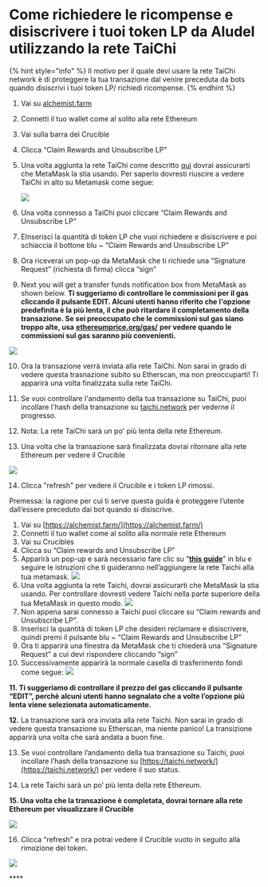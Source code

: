 # Come richiedere le ricompense e disiscrivere i tuoi token LP da Aludel utilizzando la rete TaiChi



{% hint style="info" %}
Il motivo per il quale devi usare la rete TaiChi network è di proteggere la tua transazione dal venire preceduta da bots quando disiscrivi i tuoi token LP/ richiedi ricompense. 
{% endhint %}

1. Vai su [alchemist.farm](https://alchemist.farm)
2. Connetti il tuo wallet come al solito alla rete Ethereum
3. Vai sulla barra dei Crucible
4. Clicca “Claim Rewards and Unsubscribe LP” 
5. Una volta aggiunta la rete TaiChi come descritto [qui](https://github.com/Taichi-Network/docs/blob/master/sendPriveteTx_tutorial.md) dovrai assicurarti che MetaMask la stia usando. Per saperlo dovresti riuscire a vedere TaiChi in alto su Metamask come segue:

   ![](https://i.imgur.com/kszVVbq.png)

6. Una volta connesso a TaiChi puoi cliccare “Claim Rewards and Unsubscribe LP”
7. EInserisci la quantità di token LP che vuoi richiedere e disiscrivere e poi schiaccia il bottone blu   ~ “Claim Rewards and Unsubscribe LP”
8. Ora riceverai un pop-up da MetaMask che ti richiede una “Signature Request” \(richiesta di firma\) clicca “sign”
9. Next you will get a transfer funds notification box from MetaMask as shown below. **Ti suggeriamo di controllare le commissioni per il gas cliccando il pulsante EDIT. Alcuni utenti hanno riferito che l'opzione predefinita è la più lenta, il che può ritardare il completamento della transazione. Se sei preoccupato che le commissioni sul gas siano troppo alte, usa** [**ethereumprice.org/gas/**](https://ethereumprice.org/gas/) **per vedere quando le commissioni sul gas saranno più convenienti.**

![](https://i.imgur.com/FKnztJS.png)

10. Ora la transazione verrà inviata alla rete TaiChi. Non sarai in grado di vedere questa trasnazione subito su Etherscan, ma non preoccuparti! Ti apparirà una volta finalizzata sulla rete TaiChi.

11. Se vuoi controllare l'andamento della tua transazione su TaiChi, puoi incollare l'hash della transazione su [taichi.network](https://taichi.network/) per vederne il progresso. 

12. Nota: La rete TaiChi sarà un po' più lenta della rete Ethereum. 

13. Una volta che la transazione sarà finalizzata dovrai ritornare alla rete Ethereum per vedere il Crucible

![](https://i.imgur.com/fcPY6Zp.png) 

14. Clicca "refresh" per vedere il Crucible e i token LP rimossi.  

Premessa: la ragione per cui ti serve questa guida è proteggere l’utente dall’essere preceduto dai bot quando si disiscrive.

1. Vai su [https://alchemist.farm/](https://alchemist.farm/)
2. Connetti il tuo wallet come al solito alla normale rete Ethereum
3. Vai su Crucibles
4. Clicca su “Claim rewards and Unsubscribe LP”
5. Apparirà un pop-up e sarà necessario fare clic su “[**this guide**](https://github.com/Taichi-Network/docs/blob/master/sendPriveteTx_tutorial.md)” in blu e seguire le istruzioni che ti guideranno nell’aggiungere la rete Taichi alla tua metamask.  ![](https://i.imgur.com/DobQofv.png)
6. Una volta aggiunta la rete Taichi, dovrai assicurarti che MetaMask la stia usando. Per controllare dovresti vedere Taichi nella parte superiore della tua MetaMask in questo modo.  ![](https://i.imgur.com/7ikfToc.png)
7. Non appena sarai connesso a Taichi puoi cliccare su “Claim rewards and Unsubscribe LP”.
8. Inserisci la quantità di token LP che desideri reclamare e disiscrivere, quindi premi il pulsante blu ~ “Claim Rewards and Unsubscribe LP”
9. Ora ti apparirà una finestra da MetaMask che ti chiederà una “Signature Request” a cui devi rispondere cliccando “sign”
10. Successivamente apparirà la normale casella di trasferimento fondi come segue:  ![](https://i.imgur.com/OxQx4Ib.png)

**11. Ti suggeriamo di controllare il prezzo del gas cliccando il pulsante “EDIT”, perchè alcuni utenti hanno segnalato che a volte l’opzione piú lenta viene selezionata automaticamente.**

**12.** La transazione sarà ora inviata alla rete Taichi. Non sarai in grado di vedere questa transazione su Etherscan, ma niente panico! La transizione apparirà una volta che sarà andata a buon fine.

13. Se vuoi controllare l’andamento della tua transazione su Taichi, puoi incollare l’hash della transazione su [https://taichi.network/](https://taichi.network/) per vedere il suo status.

14. La rete Taichi sarà un po’ più lenta della rete Ethereum.

**15. Una volta che la transazione è completata, dovrai tornare alla rete Ethereum per visualizzare il Crucible**

![](https://i.imgur.com/fkUmWBV.png)

16. Clicca “refresh” e ora potrai vedere il Crucible vuoto in seguito alla rimozione dei token.

![](https://i.imgur.com/1qYnaqi.png)

\*\*\*\*

